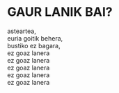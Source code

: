 # GAUR LANIK BAI?

asteartea,\
euria goitik behera,\
bustiko ez bagara,\
ez goaz lanera\
ez goaz lanera\
ez goaz lanera\
ez goaz lanera\
ez goaz lanera
